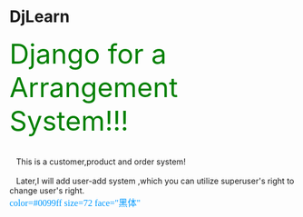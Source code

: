 # DjLearn
<font size=22 color=green>Django for a Arrangement System!!!</font>
<br/><br/><br/>
&nbsp;&nbsp; This is a customer,product and order system!
<br/><br/>
&nbsp;&nbsp; Later,I will add user-add system ,which you can utilize superuser's right to change user's right.
<br/>
<font color=#0099ff size=3 face="黑体">color=#0099ff size=72 face="黑体"</font>
